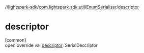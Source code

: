 //[lightspark-sdk](../../../index.md)/[com.lightspark.sdk.util](../index.md)/[EnumSerializer](index.md)/[descriptor](descriptor.md)

# descriptor

[common]\
open override val [descriptor](descriptor.md): SerialDescriptor
